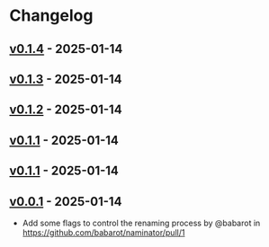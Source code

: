 # Changelog

## [v0.1.4](https://github.com/babarot/naminator/compare/v0.1.3...v0.1.4) - 2025-01-14

## [v0.1.3](https://github.com/babarot/naminator/compare/v0.1.2...v0.1.3) - 2025-01-14

## [v0.1.2](https://github.com/babarot/naminator/compare/v0.1.1...v0.1.2) - 2025-01-14

## [v0.1.1](https://github.com/babarot/naminator/compare/v0.1.0...v0.1.1) - 2025-01-14

## [v0.1.1](https://github.com/babarot/naminator/compare/v0.1.0...v0.1.1) - 2025-01-14

## [v0.0.1](https://github.com/babarot/naminator/commits/v0.0.1) - 2025-01-14
- Add some flags to control the renaming process by @babarot in https://github.com/babarot/naminator/pull/1
